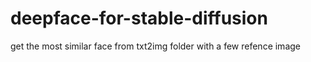 # deepface-for-stable-diffusion

get the most similar face from txt2img folder with a few refence image
